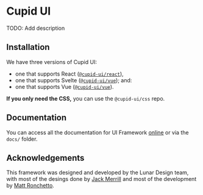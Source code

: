 # Cupid UI
TODO: Add description

## Installation
We have three versions of Cupid UI:
- one that supports React ([`@cupid-ui/react`](https://npmjs.com/package/@cupid-ui/react)),
- one that supports Svelte ([`@cupid-ui/vue`](https://npmjs.com/package/@cupid-ui/svelte)); and:
- one that supports Vue ([`@cupid-ui/vue`](https://npmjs.com/package/@cupid-ui/vue)).

**If you only need the CSS,** you can use the `@cupid-ui/css` repo.

## Documentation
You can access all the documentation for UI Framework [online](https://designbylunar.github.io/cupid-ui) or via the `docs/` folder.

## Acknowledgements
This framework was designed and developed by the Lunar Design team, with most of the desings done by [Jack Merrill](https://github.com/jackmerrill) and most of the development by [Matt Ronchetto](https://github.com/doamatto).
